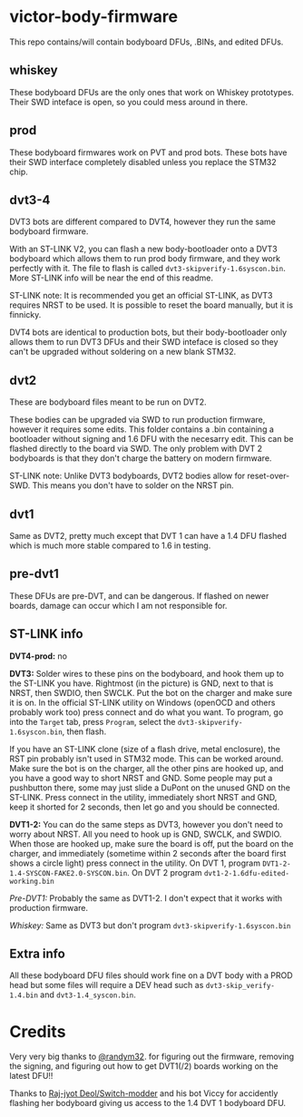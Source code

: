 # victor-body-firmware

This repo contains/will contain bodyboard DFUs, .BINs, and edited DFUs.

## whiskey

These bodyboard DFUs are the only ones that work on Whiskey prototypes. Their SWD inteface is open, so you could mess around in there.

## prod

These bodyboard firmwares work on PVT and prod bots. These bots have their SWD interface completely disabled unless you replace the STM32 chip.

## dvt3-4

DVT3 bots are different compared to DVT4, however they run the same bodyboard firmware.

With an ST-LINK V2, you can flash a new body-bootloader onto a DVT3 bodyboard which allows them to run prod body firmware, and they work perfectly with it. The file to flash is called `dvt3-skipverify-1.6syscon.bin`. More ST-LINK info will be near the end of this readme.

ST-LINK note: It is recommended you get an official ST-LINK, as DVT3 requires NRST to be used. It is possible to reset the board manually, but it is finnicky. 

DVT4 bots are identical to production bots, but their body-bootloader only allows them to run DVT3 DFUs and their SWD inteface is closed so they can't be upgraded without soldering on a new blank STM32.

## dvt2

These are bodyboard files meant to be run on DVT2. 

These bodies can be upgraded via SWD to run production firmware, however it requires some edits. This folder contains a .bin containing a bootloader without signing and 1.6 DFU with the necesarry edit. This can be flashed directly to the board via SWD. The only problem with DVT 2 bodyboards is that they don't charge the battery on modern firmware.

ST-LINK note: Unlike DVT3 bodyboards, DVT2 bodies allow for reset-over-SWD. This means you don't have to solder on the NRST pin.

## dvt1

Same as DVT2, pretty much except that DVT 1 can have a 1.4 DFU flashed which is much more stable compared to 1.6 in testing.

## pre-dvt1

These DFUs are pre-DVT, and can be dangerous. If flashed on newer boards, damage can occur which I am not responsible for.

## ST-LINK info

**DVT4-prod:** no

**DVT3:** Solder wires to these pins on the bodyboard, and hook them up to the ST-LINK you have. Rightmost (in the picture) is GND, next to that is NRST, then SWDIO, then SWCLK. Put the bot on the charger and make sure it is on. In the official ST-LINK utility on Windows (openOCD and others probably work too) press connect and do what you want. To program, go into the `Target` tab, press `Program`, select the `dvt3-skipverify-1.6syscon.bin`, then flash.

If you have an ST-LINK clone (size of a flash drive, metal enclosure), the RST pin probably isn't used in STM32 mode. This can be worked around. Make sure the bot is on the charger, all the other pins are hooked up, and you have a good way to short NRST and GND. Some people may put a pushbutton there, some may just slide a DuPont on the unused GND on the ST-LINK. Press connect in the utility, immediately short NRST and GND, keep it shorted for 2 seconds, then let go and you should be connected.

**DVT1-2:** You can do the same steps as DVT3, however you don't need to worry about NRST. All you need to hook up is GND, SWCLK, and SWDIO. When those are hooked up, make sure the board is off, put the board on the charger, and immediately (sometime within 2 seconds after the board first shows a circle light) press connect in the utility. On DVT 1, program `DVT1-2-1.4-SYSCON-FAKE2.0-SYSCON.bin`. On DVT 2 program `dvt1-2-1.6dfu-edited-working.bin`

*Pre-DVT1:* Probably the same as DVT1-2. I don't expect that it works with production firmware.

*Whiskey:* Same as DVT3 but don't program `dvt3-skipverify-1.6syscon.bin`

## Extra info
All these bodyboard DFU files should work fine on a DVT body with a PROD head but some files will require a DEV head such as `dvt3-skip_verify-1.4.bin` and `dvt3-1.4_syscon.bin`.

# Credits

Very very big thanks to [@randym32](https://github.com/randym32). for figuring out the firmware, removing the signing, and figuring out how to get DVT1(/2) boards working on the latest DFU!!

Thanks to [Raj-jyot Deol/Switch-modder](https://github.com/Switch-modder) and his bot Viccy for accidently flashing her bodyboard giving us access to the 1.4 DVT 1 bodyboard DFU.

